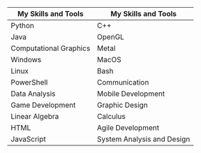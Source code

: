 | My Skills and Tools | My Skills and Tools |
|---|---|
| Python | C++ |
| Java | OpenGL |
| Computational Graphics | Metal |
| Windows | MacOS |
| Linux  | Bash|
| PowerShell  | Communication |
| Data Analysis | Mobile Development |
| Game Development | Graphic Design |
| Linear Algebra | Calculus   |
| HTML | Agile Development |
| JavaScript | System Analysis and Design |

